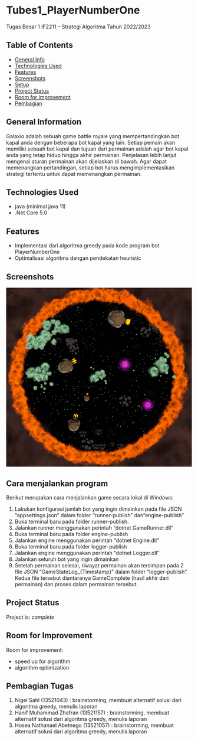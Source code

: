 # Tubes1_PlayerNumberOne
Tugas Besar 1 IF2211 – Strategi Algoritma Tahun 2022/2023

## Table of Contents
* [General Info](#general-information)
* [Technologies Used](#technologies-used)
* [Features](#features)
* [Screenshots](#screenshots)
* [Setup](#cara-menjalankan-program)
* [Project Status](#project-status)
* [Room for Improvement](#room-for-improvement)
* [Pembagian](#pembagian-tugas)


## General Information
Galaxio adalah sebuah game battle royale yang mempertandingkan bot kapal anda dengan beberapa bot kapal yang lain. Setiap pemain akan memiliki sebuah bot kapal dan tujuan dari permainan adalah agar bot kapal anda yang tetap hidup hingga akhir permainan. Penjelasan lebih lanjut mengenai aturan permainan akan dijelaskan di bawah. Agar dapat memenangkan pertandingan, setiap bot harus mengimplementasikan strategi tertentu untuk dapat memenangkan permainan.


## Technologies Used
- java (minimal java 11)
- .Net Core 5.0

## Features
- Implementasi dari algoritma greedy pada kode program bot PlayerNumberOne
- Optimalisasi algoritma dengan pendekatan heuristic


## Screenshots
![Example screenshot](./doc/galaxio.png)


## Cara menjalankan program 
Berikut merupakan cara menjalankan game secara lokal di Windows:
1. Lakukan konfigurasi jumlah bot yang ingin dimainkan pada file JSON ”appsettings.json” dalam folder “runner-publish” dan“engine-publish”
2. Buka terminal baru pada folder runner-publish.
3. Jalankan runner menggunakan perintah “dotnet GameRunner.dll”
4. Buka terminal baru pada folder engine-publish
5. Jalankan engine menggunakan perintah “dotnet Engine.dll”
6. Buka terminal baru pada folder logger-publish
7. Jalankan engine menggunakan perintah “dotnet Logger.dll”
8. Jalankan seluruh bot yang ingin dimainkan
9. Setelah permainan selesai, riwayat permainan akan tersimpan pada 2 file JSON “GameStateLog_{Timestamp}” dalam folder “logger-publish”. Kedua file tersebut diantaranya GameComplete (hasil akhir dari permainan) dan proses dalam permainan tersebut.

## Project Status
Project is: _complete_ 


## Room for Improvement

Room for improvement:
- speed up for algorithm
- algorithm optimization


## Pembagian Tugas
1. Nigel Sahl (13521043)                : brainstorming, membuat alternatif solusi dari algoritma greedy, menulis laporan 
2. Hanif Muhammad Zhafran (13521157)    : brainstorming, membuat alternatif solusi dari algoritma greedy, menulis laporan 
3. Hosea Nathanael Abetnego (13521057)  : brainstorming, membuat alternatif solusi dari algoritma greedy, menulis laporan 